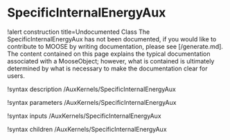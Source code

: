 <!-- MOOSE Documentation Stub: Remove this when content is added. -->

# SpecificInternalEnergyAux

!alert construction title=Undocumented Class
The SpecificInternalEnergyAux has not been documented, if you would like to contribute to MOOSE by
writing documentation, please see [/generate.md]. The content contained on this page explains
the typical documentation associated with a MooseObject; however, what is contained is ultimately
determined by what is necessary to make the documentation clear for users.

!syntax description /AuxKernels/SpecificInternalEnergyAux

!syntax parameters /AuxKernels/SpecificInternalEnergyAux

!syntax inputs /AuxKernels/SpecificInternalEnergyAux

!syntax children /AuxKernels/SpecificInternalEnergyAux
